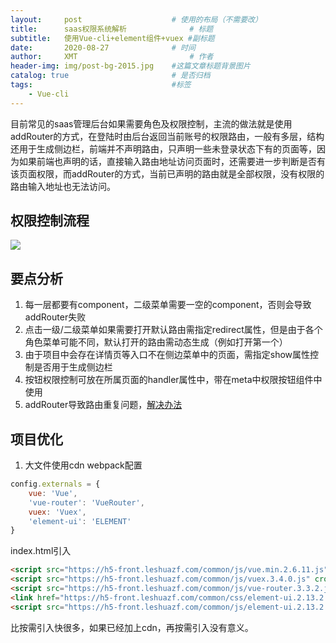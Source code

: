 ```yaml
---
layout:     post   				    # 使用的布局（不需要改）
title:      saas权限系统解析 				# 标题 
subtitle:   使用Vue-cli+element组件+vuex #副标题
date:       2020-08-27 				# 时间
author:     XMT 						# 作者
header-img: img/post-bg-2015.jpg 	#这篇文章标题背景图片
catalog: true 						# 是否归档
tags:								#标签
    - Vue-cli
---
```


目前常见的saas管理后台如果需要角色及权限控制，主流的做法就是使用addRouter的方式，在登陆时由后台返回当前账号的权限路由，一般有多层，结构还用于生成侧边栏，前端并不声明路由，只声明一些未登录状态下有的页面等，因为如果前端也声明的话，直接输入路由地址访问页面时，还需要进一步判断是否有该页面权限，而addRouter的方式，当前已声明的路由就是全部权限，没有权限的路由输入地址也无法访问。

## 权限控制流程

[![](https://github.com/MangoTi/MangoTi.github.io/blob/master/img/permission.jpg)](流程图)

## 要点分析

1. 每一层都要有component，二级菜单需要一空的component，否则会导致addRouter失败
2. 点击一级/二级菜单如果需要打开默认路由需指定redirect属性，但是由于各个角色菜单可能不同，默认打开的路由需动态生成（例如打开第一个）
3. 由于项目中会存在详情页等入口不在侧边菜单中的页面，需指定show属性控制是否用于生成侧边栏
4. 按钮权限控制可放在所属页面的handler属性中，带在meta中权限按钮组件中使用
5. addRouter导致路由重复问题，[解决办法](https://blog.csdn.net/baidu_28647571/article/details/101711682 "解决办法")

## 项目优化

1. 大文件使用cdn
webpack配置
```javascript
config.externals = {
	vue: 'Vue',
	'vue-router': 'VueRouter',
	vuex: 'Vuex',
	'element-ui': 'ELEMENT'
}
```
index.html引入
```html
<script src="https://h5-front.leshuazf.com/common/js/vue.min.2.6.11.js" crossorigin="anonymous"></script>
<script src="https://h5-front.leshuazf.com/common/js/vuex.3.4.0.js" crossorigin="anonymous"></script>
<script src="https://h5-front.leshuazf.com/common/js/vue-router.3.3.2.js" crossorigin="anonymous"></script>
<link href="https://h5-front.leshuazf.com/common/css/element-ui.2.13.2.css" ref="stylesheet"/>
<script src="https://h5-front.leshuazf.com/common/js/element-ui.2.13.2.js" crossorigin="anonymous"></script>
```
比按需引入快很多，如果已经加上cdn，再按需引入没有意义。
